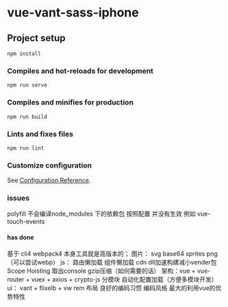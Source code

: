 # vue-vant-sass-iphone

## Project setup
```
npm install
```

### Compiles and hot-reloads for development
```
npm run serve
```

### Compiles and minifies for production
```
npm run build
```

### Lints and fixes files
```
npm run lint
```

### Customize configuration
See [Configuration Reference](https://cli.vuejs.org/config/).


### issues
polyfill 不会编译node_modules 下的依赖包  按照配置 并没有生效 例如 vue-touch-events


#### has done
基于 cli4  webpack4  本身工具就是高版本的； 
图片： svg  base64  sprites  png（可以尝试webp）
js： 路由懒加载  组件懒加载  cdn dll加速构建减小vender包 Scope Hoisting 取出console  gzip压缩（如何需要的话）
架构：vue + vue-router  + vuex + axios + crypto-js  分模块 自动化配置加载（方便多模块开发）
ui： vant + flixelb + vw  rem 布局
良好的编码习惯 编码风格 最大的利用vue的优势特性
